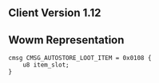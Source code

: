## Client Version 1.12

## Wowm Representation
```rust,ignore
cmsg CMSG_AUTOSTORE_LOOT_ITEM = 0x0108 {
    u8 item_slot;    
}

```

